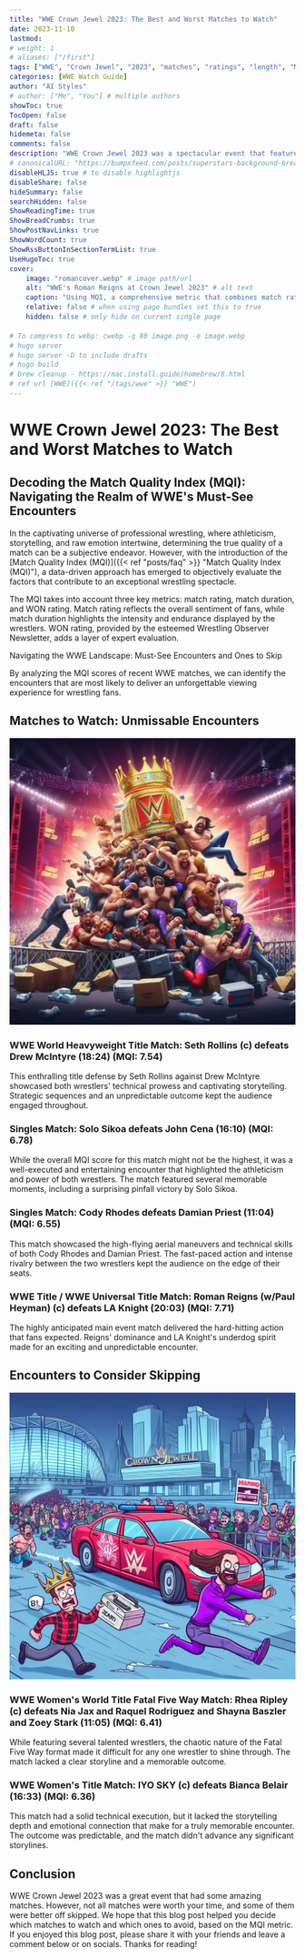 ```yaml
---
title: "WWE Crown Jewel 2023: The Best and Worst Matches to Watch"
date: 2023-11-10
lastmod:
# weight: 1
# aliases: ["/first"]
tags: ["WWE", "Crown Jewel", "2023", "matches", "ratings", "length", "MQI", "best", "worst", "watch", "skip", "match quality index", "Bianca Belair", “Cody Rhodes”, “Damian Priest”, "Drew McIntyre", "IYO SKY", "John Cena", "LA Knight", "Logan Paul", "Nia Jax", "Paul Heyman", "Raquel Rodriguez", "Rey Mysterio", "Rhea Ripley", "Roman Reigns", "Seth Rollins", "Shayna Baszler", "Solo Sikoa", "Zoey Stark"]
categories: [WWE Watch Guide]
author: "AI Styles"
# author: ["Me", "You"] # multiple authors
showToc: true
TocOpen: false
draft: false
hidemeta: false
comments: false
description: "WWE Crown Jewel 2023 was a spectacular event that featured some of the best matches of the year. However, not all matches were created equal, and some of them were not worth your time. In this blog post, we will use a metric called the Match Quality Index (MQI) to rank the matches from best to worst, and give you our recommendations on which ones to watch and which ones to skip."
# canonicalURL: "https://bumpxfeed.com/posts/superstars-background-breakdown-wwe-superstars-who-competed-at-backlash-2023-part-1/"
disableHLJS: true # to disable highlightjs
disableShare: false
hideSummary: false
searchHidden: false
ShowReadingTime: true
ShowBreadCrumbs: true
ShowPostNavLinks: true
ShowWordCount: true
ShowRssButtonInSectionTermList: true
UseHugoToc: true
cover:
    image: "romancover.webp" # image path/url
    alt: "WWE's Roman Reigns at Crown Jewel 2023" # alt text
    caption: "Using MQI, a comprehensive metric that combines match rating and match length to provide a holistic assessment of the quality of each bout, here are the WWE Crown Jewel 2023 scores" # display caption under cover
    relative: false # when using page bundles set this to true
    hidden: false # only hide on current single page

# To compress to webp: cwebp -q 80 image.png -o image.webp
# hugo server
# hugo server -D to include drafts
# hugo build
# brew cleanup - https://mac.install.guide/homebrew/8.html
# ref url [WWE]({{< ref "/tags/wwe" >}} "WWE")
---
```


# WWE Crown Jewel 2023: The Best and Worst Matches to Watch

## Decoding the Match Quality Index (MQI): Navigating the Realm of WWE's Must-See Encounters

In the captivating universe of professional wrestling, where athleticism, storytelling, and raw emotion intertwine, determining the true quality of a match can be a subjective endeavor. However, with the introduction of the [Match Quality Index (MQI)]({{< ref "posts/faq" >}} "Match Quality Index (MQI)"), a data-driven approach has emerged to objectively evaluate the factors that contribute to an exceptional wrestling spectacle.

The MQI takes into account three key metrics: match rating, match duration, and WON rating. Match rating reflects the overall sentiment of fans, while match duration highlights the intensity and endurance displayed by the wrestlers. WON rating, provided by the esteemed Wrestling Observer Newsletter, adds a layer of expert evaluation.

Navigating the WWE Landscape: Must-See Encounters and Ones to Skip

By analyzing the MQI scores of recent WWE matches, we can identify the encounters that are most likely to deliver an unforgettable viewing experience for wrestling fans.

## Matches to Watch: Unmissable Encounters
![WWE Crown Jewel 2023 Best Matches to Watch](mustwatch.webp)

### WWE World Heavyweight Title Match: Seth Rollins (c) defeats Drew McIntyre (18:24) (MQI: 7.54)
This enthralling title defense by Seth Rollins against Drew McIntyre showcased both wrestlers' technical prowess and captivating storytelling. Strategic sequences and an unpredictable outcome kept the audience engaged throughout.

### Singles Match: Solo Sikoa defeats John Cena (16:10) (MQI: 6.78)
While the overall MQI score for this match might not be the highest, it was a well-executed and entertaining encounter that highlighted the athleticism and power of both wrestlers. The match featured several memorable moments, including a surprising pinfall victory by Solo Sikoa.

### Singles Match: Cody Rhodes defeats Damian Priest (11:04) (MQI: 6.55)
This match showcased the high-flying aerial maneuvers and technical skills of both Cody Rhodes and Damian Priest. The fast-paced action and intense rivalry between the two wrestlers kept the audience on the edge of their seats.

### WWE Title / WWE Universal Title Match: Roman Reigns (w/Paul Heyman) (c) defeats LA Knight (20:03) (MQI: 7.71)
The highly anticipated main event match delivered the hard-hitting action that fans expected. Reigns' dominance and LA Knight's underdog spirit made for an exciting and unpredictable encounter.

## Encounters to Consider Skipping
![WWE Crown Jewel 2023 Worst Matches to skip](skip.webp)

### WWE Women's World Title Fatal Five Way Match: Rhea Ripley (c) defeats Nia Jax and Raquel Rodriguez and Shayna Baszler and Zoey Stark (11:05) (MQI: 6.41)
While featuring several talented wrestlers, the chaotic nature of the Fatal Five Way format made it difficult for any one wrestler to shine through. The match lacked a clear storyline and a memorable outcome.

### WWE Women's Title Match: IYO SKY (c) defeats Bianca Belair (16:33) (MQI: 6.36)
This match had a solid technical execution, but it lacked the storytelling depth and emotional connection that make for a truly memorable encounter. The outcome was predictable, and the match didn't advance any significant storylines.

## Conclusion
WWE Crown Jewel 2023 was a great event that had some amazing matches. However, not all matches were worth your time, and some of them were better off skipped. We hope that this blog post helped you decide which matches to watch and which ones to avoid, based on the MQI metric. If you enjoyed this blog post, please share it with your friends and leave a comment below or on socials. Thanks for reading!